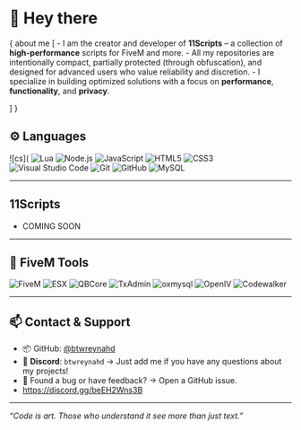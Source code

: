 # 👋 Hey there

{
  about me
  [
     - I am the creator and developer of **11Scripts** – a collection of **high-performance** scripts for FiveM and more.
      - All my repositories are intentionally compact, partially protected (through obfuscation), and designed for advanced users who value reliability and discretion.
       - I specialize in building optimized solutions with a focus on **performance**, **functionality**, and **privacy**.
        
  ]
}

## ⚙️ Languages

![cs](
![Lua](https://img.shields.io/badge/-Lua-blue?style=flat&logo=lua)
![Node.js](https://img.shields.io/badge/-Node.js-339933?style=flat&logo=node.js&logoColor=white)
![JavaScript](https://img.shields.io/badge/-JavaScript-F7DF1E?style=flat&logo=javascript&logoColor=black)
![HTML5](https://img.shields.io/badge/-HTML5-E34F26?style=flat&logo=html5&logoColor=white)
![CSS3](https://img.shields.io/badge/-CSS3-1572B6?style=flat&logo=css3&logoColor=white)
![Visual Studio Code](https://img.shields.io/badge/-VS%20Code-007ACC?style=flat&logo=visual-studio-code&logoColor=white)
![Git](https://img.shields.io/badge/-Git-F05032?style=flat&logo=git&logoColor=white)
![GitHub](https://img.shields.io/badge/-GitHub-181717?style=flat&logo=github)
![MySQL](https://img.shields.io/badge/-MySQL-4479A1?style=flat&logo=mysql&logoColor=white)

---

## 11Scripts

- COMING SOON

---

## 🔧 FiveM Tools

![FiveM](https://img.shields.io/badge/-FiveM-FF5500?style=flat&logo=fivem&logoColor=white)
![ESX](https://img.shields.io/badge/-ESX-00c3ff?style=flat&logo=data:image/svg+xml;base64,&logoColor=white)
![QBCore](https://img.shields.io/badge/-QBCore-purple?style=flat&logo=lua)
![TxAdmin](https://img.shields.io/badge/-txAdmin-003545?style=flat&logo=vercel&logoColor=white)
![oxmysql](https://img.shields.io/badge/-oxmysql-4479A1?style=flat&logo=mysql&logoColor=white)
![OpenIV](https://img.shields.io/badge/-OpenIV-grey?style=flat&logo=windows)
![Codewalker](https://img.shields.io/badge/-Codewalker-orange?style=flat)

---

## 📫 Contact & Support

- 📦 GitHub: [@btwreynahd](https://github.com/btwreynahd)  
- 💬 **Discord**: `btwreynahd` → Just add me if you have any questions about my projects!  
- 🐛 Found a bug or have feedback? → Open a GitHub issue.  
- https://discord.gg/beEH2Wns3B

---

_“Code is art. Those who understand it see more than just text.”_
